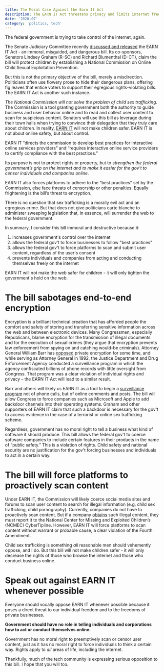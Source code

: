 ```yaml
---
title: The Moral Case Against the Earn It Act
description: The EARN IT Act threatens privacy and limits internet freedom
date: '2020-07'
category: 'politics, tech'
---
```


The federal government is trying to take control of the internet, again.

The Senate Judiciary Committee recently [discussed and released](https://www.congress.gov/bill/116th-congress/senate-bill/3398) the EARN IT Act - an immoral, misguided, and dangerous bill. Its co-sponsors, Senators Lindsey Graham (R-SC) and Richard Blumenthal (D-CT), claim the bill will protect children by establishing a National Commission on Online Child Sexual Exploitation Prevention.

But this is not the primary objective of the bill, merely a misdirection. Politicians often use flowery prose to hide their dangerous plans, offering fig leaves that entice voters to support their egregious rights-violating bills. The EARN IT Act is another such instance.

_The National Commission will not solve the problem of child sex trafficking._ The Commission is a tool granting government both the authority to guide business and user behavior online and to read and collect user content to scan for suspicious content. Senators will use this bill as leverage during their town halls when trying to convince their delegation that they truly care about children. In reality, [EARN IT](https://www.congress.gov/116/bills/s3398/BILLS-116s3398is.pdf) will not make children safer. EARN IT is not about online safety, but about control.

EARN IT “directs the commission to develop best practices for interactive online services providers” and “requires interactive online service providers to certify compliance with the best practices.”

Its purpose is not to protect rights or property, but to *strengthen the federal government’s grip on the internet and to make it easier for the gov’t to censor individuals and companies online*.

EARN IT also forces platforms to adhere to the “best practices” set by the Commission, else face threats of censorship or other penalties. Equally frightening is the bill’s threat to encryption.

There is no question that sex trafficking is a morally evil act and an egregious crime. But that does not give politicians carte blanche to administer sweeping legislation that, in essence, will surrender the web to the federal government.

In summary, I consider this bill immoral and destructive because it:

1. increases government's control over the internet
2. allows the federal gov't to force businesses to follow "best practices"
3. allows the federal gov't to force platforms to scan and submit user content, regardless of the user's consent
4. prevents individuals and companies from acting and conducting themselves freely on the internet

EARN IT will not make the web safer for children - it will only tighten the government's hold on the web.

# The bill sabotages end-to-end encryption

Encryption is a brilliant technical creation that has afforded people the comfort and safety of storing and transferring sensitive information across the web and between electronic devices. Many Congressmen, especially Republicans, blame encryption for the transmission of illegal documents and for the execution of sexual crimes (they argue that encryption prevents law enforcement from spying on and catching would-be criminals). Attorney General William Barr has [opposed](https://www.wsj.com/articles/barrs-encryption-push-is-decades-in-the-making-but-troubles-some-at-fbi-11579257002) private encryption for some time, and while serving as Attorney General in 1992, the Justice Department and Drug Enforcement Agency conducted a surveillance program in which the agency confiscated billions of phone records with little oversight from Congress. That program was a clear violation of individual rights and privacy – the EARN IT Act will lead to a similar result.

Barr and others will likely us EARN IT as a tool to begin a [surveillance program](https://www.usatoday.com/story/news/politics/2019/03/28/review-finds-phone-data-dragnet-dea-doj-began-without-legal-review/3299438002/) not of phone calls, but of online comments and posts. The bill will allow Congress to force companies such as Microsoft and Apple to add backdoor channels into their operating systems. Graham and other supporters of EARN IT claim that such a backdoor is necessary for the gov't to access evidence in the case of a terrorist or online sex trafficking scheme.

Regardless, government has no moral right to tell a business what kind of software it should produce. This bill allows the federal gov't to coerce software companies to include certain features in their products in the name of “public safety.” This is a violation of rights. Child safety and national security are no justification for the gov't forcing businesses and individuals to act in a certain way.

# The bill will force platforms to proactively scan content

Under EARN IT, the Commission will likely coerce social media sites and forums to scan user content to search for illegal information (e.g. child sex trafficking, child pornography). Currently, companies do not have to proactively scan content. But if a company [obtains](https://www.law.cornell.edu/uscode/text/18/2258A) such illegal content, they must report it to the National Center for Missing and Exploited Children’s (NCMEC) CyberTipline. However, EARN IT will force platforms to scan content without warrant or probable cause, a clear violation of the Fourth Amendment.

Child sex trafficking is something _all_ reasonable men should vehemently oppose, and I do. But this bill will not make children safer - it will only decrease the rights of those who browse the internet and those who conduct business online.

# Speak out against EARN IT whenever possible

Everyone should vocally oppose EARN IT whenever possible because it poses a direct threat to our individual freedom and to the freedoms of private businesses.

**Government should have no role in telling individuals and corporations how to act or conduct themselves online.**

Government has no moral right to preemptively scan or censor user content, just as it has no moral right to force individuals to think a certain way. Rights apply to _all_ areas of life, including the internet.

Thankfully, much of the tech community is expressing serious opposition to this bill. I hope that you will too.
